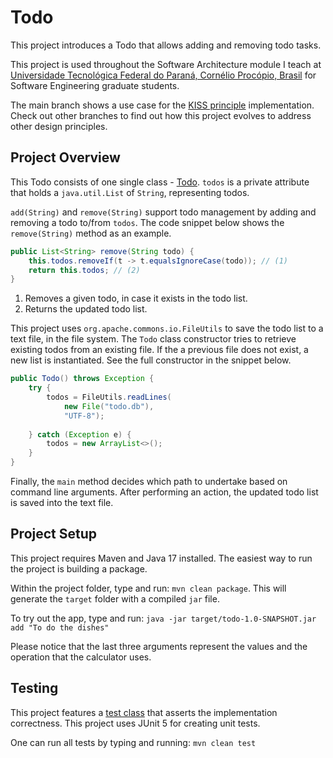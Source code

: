 # Todo
This project introduces a Todo that allows adding and removing todo tasks. 

This project is used throughout the Software Architecture module I teach at [Universidade Tecnológica Federal do Paraná, Cornélio Procópio, Brasil](http://www.utfpr.edu.br/campus/cornelioprocopio) for Software Engineering graduate students. 

The main branch shows a use case for the [KISS principle](https://en.wikipedia.org/wiki/KISS_principle) implementation. Check out other branches to find out how this project evolves to address other design principles.

## Project Overview
This Todo consists of one single class - [Todo](./src/main/java/br/edu/utfpr/cp/sa/Todo.java). `todos` is a private attribute that holds a `java.util.List` of `String`, representing todos.  

`add(String)` and `remove(String)` support todo management by adding and removing a todo to/from `todos`. The code snippet below shows the `remove(String)` method as an example.

```java
public List<String> remove(String todo) {
    this.todos.removeIf(t -> t.equalsIgnoreCase(todo)); // (1)
    return this.todos; // (2)
}
```

1. Removes a given todo, in case it exists in the todo list.
2. Returns the updated todo list.

This project uses `org.apache.commons.io.FileUtils` to save the todo list to a text file, in the file system. The `Todo` class constructor tries to retrieve existing todos from an existing file. If the a previous file does not exist, a new list is instantiated. See the full constructor in the snippet below.


```java
public Todo() throws Exception {
    try {
        todos = FileUtils.readLines(
            new File("todo.db"), 
            "UTF-8");
        
    } catch (Exception e) {
        todos = new ArrayList<>();
    }
}
```

Finally, the `main` method decides which path to undertake based on command line arguments. After performing an action, the updated todo list is saved into the text file.

## Project Setup
This project requires Maven and Java 17 installed. The easiest way to run the project is building a package.

Within the project folder, type and run: `mvn clean package`. This will generate the `target` folder with a compiled `jar` file.

To try out the app, type and run: `java -jar target/todo-1.0-SNAPSHOT.jar add "To do the dishes"`

Please notice that the last three arguments represent the values and the operation that the calculator uses.

## Testing
This project features a [test class](./src/test/java/edu/utfpr/cp/sa/CalculatorTest.java) that asserts the implementation correctness. This project uses JUnit 5 for creating unit tests.

One can run all tests by typing and running: `mvn clean test`

